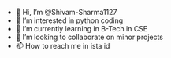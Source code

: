 - 👋 Hi, I’m @Shivam-Sharma1127
- 👀 I’m interested in python coding
- 🌱 I’m currently learning in B-Tech in CSE
- 💞️ I’m looking to collaborate on minor projects
- 📫 How to reach me in ista id

<!---
Shivam-Sharma1127/Shivam-Sharma1127 is a ✨ special ✨ repository because its `README.md` (this file) appears on your GitHub profile.
You can click the Preview link to take a look at your changes.
--->
